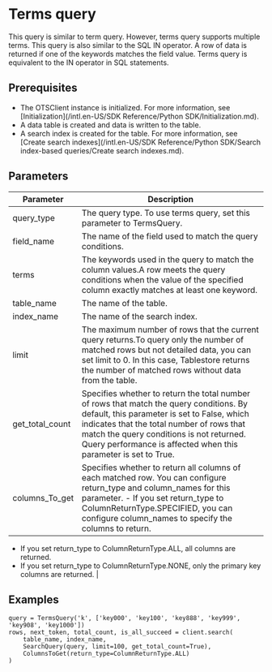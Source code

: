 # Terms query

This query is similar to term query. However, terms query supports multiple terms. This query is also similar to the SQL IN operator. A row of data is returned if one of the keywords matches the field value. Terms query is equivalent to the IN operator in SQL statements.

## Prerequisites

-   The OTSClient instance is initialized. For more information, see [Initialization](/intl.en-US/SDK Reference/Python SDK/Initialization.md).
-   A data table is created and data is written to the table.
-   A search index is created for the table. For more information, see [Create search indexes](/intl.en-US/SDK Reference/Python SDK/Search index-based queries/Create search indexes.md).

## Parameters

|Parameter|Description|
|---------|-----------|
|query\_type|The query type. To use terms query, set this parameter to TermsQuery.|
|field\_name|The name of the field used to match the query conditions.|
|terms|The keywords used in the query to match the column values.A row meets the query conditions when the value of the specified column exactly matches at least one keyword. |
|table\_name|The name of the table.|
|index\_name|The name of the search index.|
|limit|The maximum number of rows that the current query returns.To query only the number of matched rows but not detailed data, you can set limit to 0. In this case, Tablestore returns the number of matched rows without data from the table. |
|get\_total\_count|Specifies whether to return the total number of rows that match the query conditions. By default, this parameter is set to False, which indicates that the total number of rows that match the query conditions is not returned. Query performance is affected when this parameter is set to True. |
|columns\_To\_get|Specifies whether to return all columns of each matched row. You can configure return\_type and column\_names for this parameter. -   If you set return\_type to ColumnReturnType.SPECIFIED, you can configure column\_names to specify the columns to return.
-   If you set return\_type to ColumnReturnType.ALL, all columns are returned.
-   If you set return\_type to ColumnReturnType.NONE, only the primary key columns are returned. |

## Examples

```
query = TermsQuery('k', ['key000', 'key100', 'key888', 'key999', 'key908', 'key1000'])
rows, next_token, total_count, is_all_succeed = client.search(
    table_name, index_name, 
    SearchQuery(query, limit=100, get_total_count=True), 
    ColumnsToGet(return_type=ColumnReturnType.ALL)
)
```

